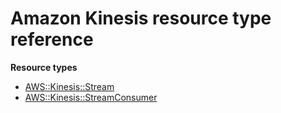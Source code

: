 # Amazon Kinesis resource type reference<a name="AWS_Kinesis"></a>

**Resource types**

- [AWS::Kinesis::Stream](aws-resource-kinesis-stream.md)
- [AWS::Kinesis::StreamConsumer](aws-resource-kinesis-streamconsumer.md)
